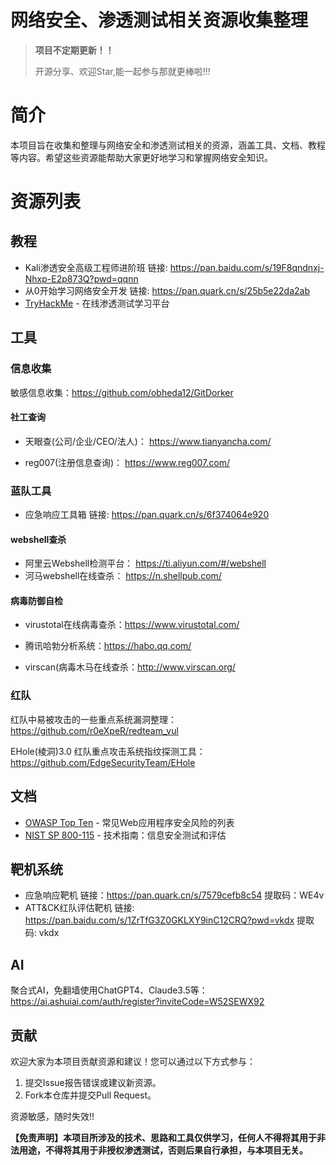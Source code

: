 # 网络安全、渗透测试相关资源收集整理



> **项目不定期更新！！**
>
> 开源分享、欢迎Star,能一起参与那就更棒啦!!!

# 简介

本项目旨在收集和整理与网络安全和渗透测试相关的资源，涵盖工具、文档、教程等内容。希望这些资源能帮助大家更好地学习和掌握网络安全知识。

# 资源列表

## 教程

- Kali渗透安全高级工程师进阶班		链接: https://pan.baidu.com/s/19F8qndnxj-Nhxp-E2p873Q?pwd=qqnn
- 从0开始学习网络安全开发         链接: https://pan.quark.cn/s/25b5e22da2ab
- [TryHackMe](https://tryhackme.com/) - 在线渗透测试学习平台

## 工具

### 信息收集

敏感信息收集：https://github.com/obheda12/GitDorker

#### 社工查询

- 天眼查(公司/企业/CEO/法人)： https://www.tianyancha.com/

- reg007(注册信息查询)： https://www.reg007.com/

### 蓝队工具

- 应急响应工具箱    链接: https://pan.quark.cn/s/6f374064e920

#### webshell查杀

- 阿里云Webshell检测平台： https://ti.aliyun.com/#/webshell
- 河马webshell在线查杀： https://n.shellpub.com/

#### 病毒防御自检

- virustotal在线病毒查杀：https://www.virustotal.com/

- 腾讯哈勃分析系统：https://habo.qq.com/

* virscan(病毒木马在线查杀：http://www.virscan.org/

### 红队

红队中易被攻击的一些重点系统漏洞整理：https://github.com/r0eXpeR/redteam_vul

EHole(棱洞)3.0 红队重点攻击系统指纹探测工具：https://github.com/EdgeSecurityTeam/EHole

## 文档

- [OWASP Top Ten](https://owasp.org/www-project-top-ten/) - 常见Web应用程序安全风险的列表
- [NIST SP 800-115](https://csrc.nist.gov/publications/detail/sp/800-115/final) - 技术指南：信息安全测试和评估

## 靶机系统

- 应急响应靶机      			链接：https://pan.quark.cn/s/7579cefb8c54   提取码：WE4v
- ATT&CK红队评估靶机    链接: https://pan.baidu.com/s/1ZrTfG3Z0GKLXY9inC12CRQ?pwd=vkdx 提取码: vkdx 
  

## AI

聚合式AI，免翻墙使用ChatGPT4、Claude3.5等： https://ai.ashuiai.com/auth/register?inviteCode=W52SEWX92

## 贡献

欢迎大家为本项目贡献资源和建议！您可以通过以下方式参与：

1. 提交Issue报告错误或建议新资源。
2. Fork本仓库并提交Pull Request。

资源敏感，随时失效!!

**【免责声明】本项目所涉及的技术、思路和工具仅供学习，任何人不得将其用于非法用途，不得将其用于非授权渗透测试，否则后果自行承担，与本项目无关。**
